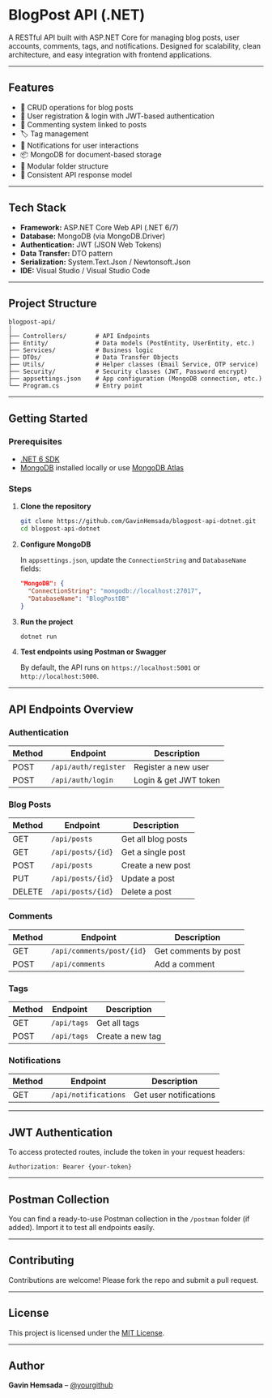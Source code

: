 # BlogPost API (.NET)

A RESTful API built with ASP.NET Core for managing blog posts, user accounts, comments, tags, and notifications. Designed for scalability, clean architecture, and easy integration with frontend applications.

---

## Features

- 📝 CRUD operations for blog posts
- 👥 User registration & login with JWT-based authentication
- 💬 Commenting system linked to posts
- 🏷️ Tag management 
- 🔔 Notifications for user interactions
- 📦 MongoDB for document-based storage
- 📁 Modular folder structure
- 📃 Consistent API response model

---

## Tech Stack

- **Framework:** ASP.NET Core Web API (.NET 6/7)
- **Database:** MongoDB (via MongoDB.Driver)
- **Authentication:** JWT (JSON Web Tokens)
- **Data Transfer:** DTO pattern
- **Serialization:** System.Text.Json / Newtonsoft.Json
- **IDE:** Visual Studio / Visual Studio Code

---

## Project Structure

```
blogpost-api/
│
├── Controllers/        # API Endpoints
├── Entity/             # Data models (PostEntity, UserEntity, etc.)
├── Services/           # Business logic
├── DTOs/               # Data Transfer Objects
├── Utils/              # Helper classes (Email Service, OTP service)
├── Security/           # Security classes (JWT, Password encrypt)
├── appsettings.json    # App configuration (MongoDB connection, etc.)
└── Program.cs          # Entry point
```

---

## Getting Started

### Prerequisites

- [.NET 6 SDK](https://dotnet.microsoft.com/download)
- [MongoDB](https://www.mongodb.com/try/download/community) installed locally or use [MongoDB Atlas](https://www.mongodb.com/cloud/atlas)

### Steps

1. **Clone the repository**

   ```bash
   git clone https://github.com/GavinHemsada/blogpost-api-dotnet.git
   cd blogpost-api-dotnet
   ```

2. **Configure MongoDB**

   In `appsettings.json`, update the `ConnectionString` and `DatabaseName` fields:

   ```json
   "MongoDB": {
     "ConnectionString": "mongodb://localhost:27017",
     "DatabaseName": "BlogPostDB"
   }
   ```

3. **Run the project**

   ```bash
   dotnet run
   ```

4. **Test endpoints using Postman or Swagger**

   By default, the API runs on `https://localhost:5001` or `http://localhost:5000`.

---

##  API Endpoints Overview

###  Authentication

| Method | Endpoint              | Description           |
|--------|------------------------|------------------------|
| POST   | `/api/auth/register`   | Register a new user    |
| POST   | `/api/auth/login`      | Login & get JWT token  |

###  Blog Posts

| Method | Endpoint          | Description             |
|--------|-------------------|-------------------------|
| GET    | `/api/posts`      | Get all blog posts      |
| GET    | `/api/posts/{id}` | Get a single post       |
| POST   | `/api/posts`      | Create a new post       |
| PUT    | `/api/posts/{id}` | Update a post           |
| DELETE | `/api/posts/{id}` | Delete a post           |

###  Comments

| Method | Endpoint                  | Description           |
|--------|---------------------------|-----------------------|
| GET    | `/api/comments/post/{id}` | Get comments by post  |
| POST   | `/api/comments`           | Add a comment         |

###  Tags

| Method | Endpoint     | Description              |
|--------|--------------|--------------------------|
| GET    | `/api/tags`  | Get all tags             |
| POST   | `/api/tags`  | Create a new tag         |

###  Notifications

| Method | Endpoint             | Description           |
|--------|----------------------|-----------------------|
| GET    | `/api/notifications` | Get user notifications|

---

##  JWT Authentication

To access protected routes, include the token in your request headers:

```
Authorization: Bearer {your-token}
```

---

##  Postman Collection

You can find a ready-to-use Postman collection in the `/postman` folder (if added). Import it to test all endpoints easily.

---

##  Contributing

Contributions are welcome! Please fork the repo and submit a pull request.

---

##  License

This project is licensed under the [MIT License](LICENSE).

---

##  Author

**Gavin Hemsada** – [@yourgithub](https://github.com/yourgithub)
